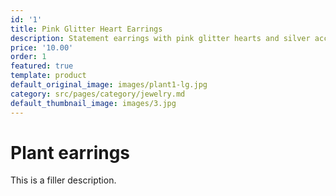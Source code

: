 ```yaml
---
id: '1'
title: Pink Glitter Heart Earrings
description: Statement earrings with pink glitter hearts and silver accents.
price: '10.00'
order: 1
featured: true
template: product
default_original_image: images/plant1-lg.jpg
category: src/pages/category/jewelry.md
default_thumbnail_image: images/3.jpg
---
```

# Plant earrings

This is a filler description.
